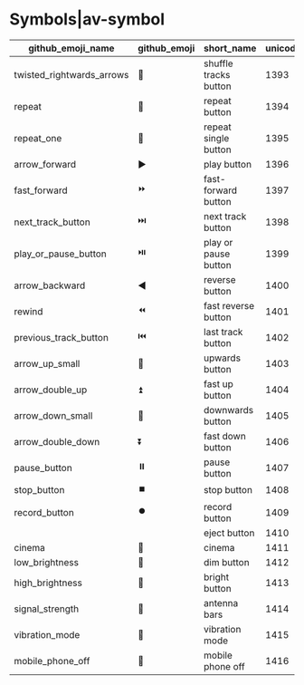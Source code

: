 # Symbols|av-symbol

|github_emoji_name|github_emoji|short_name|unicode_index|
|---|---|---|---|
|twisted_rightwards_arrows|:twisted_rightwards_arrows:|shuffle tracks button|1393|
|repeat|:repeat:|repeat button|1394|
|repeat_one|:repeat_one:|repeat single button|1395|
|arrow_forward|:arrow_forward:|play button|1396|
|fast_forward|:fast_forward:|fast-forward button|1397|
|next_track_button|:next_track_button:|next track button|1398|
|play_or_pause_button|:play_or_pause_button:|play or pause button|1399|
|arrow_backward|:arrow_backward:|reverse button|1400|
|rewind|:rewind:|fast reverse button|1401|
|previous_track_button|:previous_track_button:|last track button|1402|
|arrow_up_small|:arrow_up_small:|upwards button|1403|
|arrow_double_up|:arrow_double_up:|fast up button|1404|
|arrow_down_small|:arrow_down_small:|downwards button|1405|
|arrow_double_down|:arrow_double_down:|fast down button|1406|
|pause_button|:pause_button:|pause button|1407|
|stop_button|:stop_button:|stop button|1408|
|record_button|:record_button:|record button|1409|
|||eject button|1410|
|cinema|:cinema:|cinema|1411|
|low_brightness|:low_brightness:|dim button|1412|
|high_brightness|:high_brightness:|bright button|1413|
|signal_strength|:signal_strength:|antenna bars|1414|
|vibration_mode|:vibration_mode:|vibration mode|1415|
|mobile_phone_off|:mobile_phone_off:|mobile phone off|1416|
